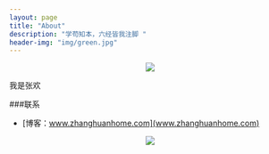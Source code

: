 ```yaml
---
layout: page
title: "About"
description: "学苟知本，六经皆我注脚 "
header-img: "img/green.jpg"
---
```



<center>
    <p><img src="http://om0s5wipx.bkt.clouddn.com/blog/image/head.jpeg" align="center"></p>
</center>

我是张欢

###联系

- [博客：www.zhanghuanhome.com](www.zhanghuanhome.com)


<center>
    <p><img src="http://om0s5wipx.bkt.clouddn.com/blog/image/mywechat.jpeg" align="center"></p>
</center>






